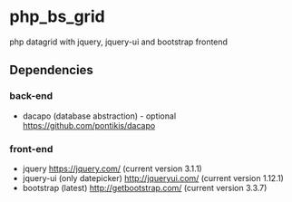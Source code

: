 # php_bs_grid
php datagrid with jquery, jquery-ui and bootstrap frontend


## Dependencies

### back-end
* dacapo (database abstraction) - optional https://github.com/pontikis/dacapo

### front-end
* jquery https://jquery.com/ (current version 3.1.1)
* jquery-ui (only datepicker) http://jqueryui.com/ (current version 1.12.1)
* bootstrap (latest) http://getbootstrap.com/ (current version 3.3.7)